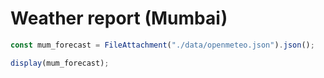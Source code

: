 # Weather report (Mumbai)

```js
const mum_forecast = FileAttachment("./data/openmeteo.json").json();
```

```js
display(mum_forecast);
```
